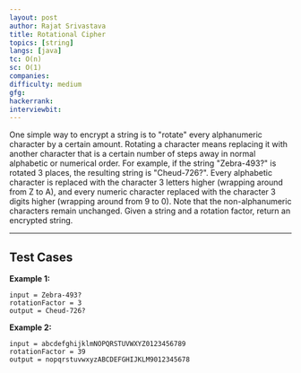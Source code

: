 ```yaml
---
layout: post
author: Rajat Srivastava
title: Rotational Cipher
topics: [string]
langs: [java]
tc: O(n)
sc: O(1)
companies: 
difficulty: medium
gfg: 
hackerrank: 
interviewbit: 
---
```


One simple way to encrypt a string is to "rotate" every alphanumeric character by a certain amount. Rotating a character means replacing it with another character that is a certain number of steps away in normal alphabetic or numerical order.
For example, if the string "Zebra-493?" is rotated 3 places, the resulting string is "Cheud-726?". Every alphabetic character is replaced with the character 3 letters higher (wrapping around from Z to A), and every numeric character replaced with the character 3 digits higher (wrapping around from 9 to 0). Note that the non-alphanumeric characters remain unchanged.
Given a string and a rotation factor, return an encrypted string.

---

## Test Cases

**Example 1:** 
```
input = Zebra-493?
rotationFactor = 3
output = Cheud-726?
```

**Example 2:** 
```
input = abcdefghijklmNOPQRSTUVWXYZ0123456789
rotationFactor = 39
output = nopqrstuvwxyzABCDEFGHIJKLM9012345678
```